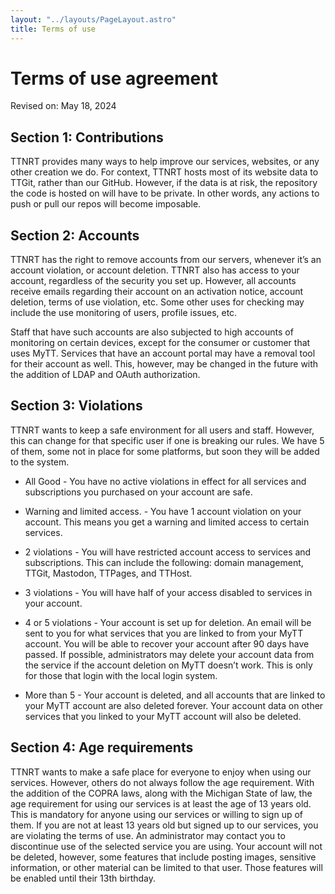 ```yaml
---
layout: "../layouts/PageLayout.astro"
title: Terms of use
---
```


# Terms of use agreement 
Revised on: May 18, 2024 

## Section 1: Contributions 

TTNRT provides many ways to help improve our services, websites, or any other creation we do. For context, TTNRT hosts most of its website data to TTGit, rather than our GitHub. However, if the data is at risk, the repository the code is hosted on will have to be private. In other words, any actions to push or pull our repos will become imposable. 

## Section 2: Accounts 

TTNRT has the right to remove accounts from our servers, whenever it’s an account violation, or account deletion. TTNRT also has access to your account, regardless of the security you set up. However, all accounts receive emails regarding their account on an activation notice, account deletion, terms of use violation, etc. Some other uses for checking may include the use monitoring of users, profile issues, etc. 

Staff that have such accounts are also subjected to high accounts of monitoring on certain devices, except for the consumer or customer that uses MyTT. Services that have an account portal may have a removal tool for their account as well. This, however, may be changed in the future with the addition of LDAP and OAuth authorization. 

## Section 3: Violations 

TTNRT wants to keep a safe environment for all users and staff. However, this can change for that specific user if one is breaking our rules. We have 5 of them, some not in place for some platforms, but soon they will be added to the system. 

- All Good - You have no active violations in effect for all services and subscriptions you purchased on your account are safe. 

- Warning and limited access. - You have 1 account violation on your account. This means you get a warning and limited access to certain services. 

- 2 violations - You will have restricted account access to services and subscriptions. This can include the following: domain management, TTGit, Mastodon, TTPages, and TTHost. 

- 3 violations - You will have half of your access disabled to services in your account. 

- 4 or 5 violations - Your account is set up for deletion. An email will be sent to you for what services that you are linked to from your MyTT account. You will be able to recover your account after 90 days have passed. If possible, administrators may delete your account data from the service if the account deletion on MyTT doesn’t work. This is only for those that login with the local login system. 

- More than 5 - Your account is deleted, and all accounts that are linked to your MyTT account are also deleted forever. Your account data on other services that you linked to your MyTT account will also be deleted. 

## Section 4: Age requirements 

TTNRT wants to make a safe place for everyone to enjoy when using our services. However, others do not always follow the age requirement. With the addition of the COPRA laws, along with the Michigan State of law, the age requirement for using our services is at least the age of 13 years old. This is mandatory for anyone using our services or willing to sign up of them. If you are not at least 13 years old but signed up to our services, you are violating the terms of use. An administrator may contact you to discontinue use of the selected service you are using. Your account will not be deleted, however, some features that include posting images, sensitive information, or other material can be limited to that user. Those features will be enabled until their 13th birthday.  